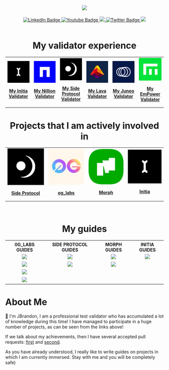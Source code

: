 <div id="header" align="center">
  <img src="https://avatars.githubusercontent.com/u/109657439?v=4" width="150"/>
</div>
<br>
<div id="badges" align="center">
  <a href="https://discord.com/users/961408999411048461">
    <img src="https://img.shields.io/badge/Discord-blue?style=for-the-badge&logo=https%3A%2F%2Fimg.icons8.com%2Fios%2F50%2Fmedium-logo.png&logoColor=white" alt="LinkedIn Badge"/>
  </a>
  <a href="https://medium.com/@James_Brandon">
    <img src="https://img.shields.io/badge/Medium-black?style=for-the-badge&logo=https%3A%2F%2Fimg.icons8.com%2Fios%2F50%2Fmedium-logo.png&logoColor=white" alt="Youtube Badge"/>
  </a>
  <a href="https://keybase.io/jamesbrandon">
    <img src="https://img.shields.io/badge/Keybase-orange?style=for-the-badge&logo=https%3A%2F%2Fimg.icons8.com%2Fios%2F50%2Fmedium-logo.png&logoColor=white">
  </a>
  <a href="https://x.com/JBTGrox">
    <img src="https://img.shields.io/badge/Twitter-blue?style=for-the-badge&logo=twitter&logoColor=white" alt="Twitter Badge"/>
  </a>
  <a href="https://linktr.ee/JBrandon_?utm_source=linktree_admin_share">
    <img src="https://img.shields.io/badge/Linktree-green?style=for-the-badge&logo=https%3A%2F%2Fimg.icons8.com%2Fios%2F50%2Fmedium-logo.png&logoColor=white">
  </a>
</div>
<br>

<h1 align=center>My validator experience</h1>
<table align=center>
  <tr align=center>
    <td align=center>
      <a href="https://scan.testnet.initia.xyz/initiation-1/validators/initvaloper1kuaqagx4qwdsaruapsageu7ngd7964x7wh3d8a">
        <img src="https://github.com/TempGROX/TempGROX/blob/main/src/photos/ayyW6i94_200x200.jpg">
        <p><strong>My Initia Validator</strong></p>
      </a>
    </td>
    <td align=center>
      <a href="https://testnet.ping.pub/nillion/staking/nillionvaloper1rultmpvstxlu6eempv0aqg65dqv5evw0xa0n59">
        <img src="https://github.com/TempGROX/TempGROX/blob/main/src/photos/AdOJJAHw_200x200.jpg">
        <p><strong>My Nillion Validator</strong></p>
      </a>
    </td>
    <td align=center>
      <a href="https://testnet.side.explorers.guru/validator/bcvaloper1sd62r6kexzc0q6wvhpkgtmm6w8xlsrenhra6ea">
        <img src="https://github.com/TempGROX/TempGROX/blob/main/src/photos/images.png" width="200">
        <p><strong>My Side Protocol Validator</strong></p>
      </a>
    </td>
    <td align=center>
      <a href="https://explorer.stavr.tech/Lava-Testnet/staking/lava@valoper1lwyx7akkma0kyejl2tkltw0uekvppez34f6tfq">
        <img src="https://github.com/TempGROX/TempGROX/blob/main/src/photos/l4oqDz8R_200x200.jpg">
        <p><strong>My Lava Validator</strong></p>
      </a>
    </td>
    <td align=center>
      <a href="https://genesis.mcnscan.io/chain/6C1AMjvuSpM2ZYjSYHeVyTmuERwQKRCbqMAxhQybWohv9PdaL">
        <img src="https://github.com/TempGROX/TempGROX/blob/main/src/photos/juneo-200x200.png">
        <p><strong>My Juneo Validator</strong></p>
      </a>
    </td>
    <td align=center>
      <a href="https://testnet.itrocket.net/empower/staking/empowervaloper1s2m4kutdrlggtztl8vvxx249u7zdqnh6sufclx">
        <img src="https://github.com/TempGROX/TempGROX/blob/main/src/photos/empower.png">
        <p><strong>My EmPower Validator</strong></p>
      </a>
    </td>
  </tr>
</table>

<h1 align=center>Projects that I am actively involved in</h1>
<table align="center">
  <tr align="center">
    <td align="center" hspace="30">
      <a href="https://side.one/">
        <img src="https://github.com/TempGROX/TempGROX/blob/main/src/photos/images.png" width="150">
        <p><strong>Side Protocol</strong></p>
      </a>
    </td>
    <td align="center">
      <a href="https://0g.ai/">
        <img src="https://github.com/TempGROX/TempGROX/blob/main/src/photos/images.jfif" width="150">
        <p><strong>og_labs</strong></p>
      </a>
    </td>
    <td align="center">
      <a href="https://www.morphl2.io/">
        <img src="https://github.com/TempGROX/TempGROX/blob/main/src/photos/rounded-in-photoretrica%20(2).png" width="150">
        <p><strong>Morph</strong></p>
      </a>
    </td>
    <td align="center">
      <a href="https://initia.xyz/">
        <img src="https://github.com/TempGROX/TempGROX/blob/main/src/photos/ayyW6i94_200x200.jpg" width="150">
        <p><strong>Initia</strong></p>
      </a>
    </td>
  </tr>
</table>
<br>

<h1 align=center>My guides</h1>

<table align=center>
  <tr align=center>
    <th>0G_LABS GUIDES</th>
    <th>SIDE PROTOCOL GUIDES</th>
    <th>MORPH GUIDES</th>
    <th>INITIA GUIDES</th>
  </tr>
  <tr align=center>
    <td>
      <a href="https://github.com/TempGROX/my_og_validator_guide/blob/main/README.md">
        <img src="https://img.shields.io/badge/0G%20Validator%20Install%20Gude-purple?style=for-the-badge">
      </a>
    </td>
    <td>
      <a href="https://github.com/TempGROX/my_side_protocol_guide/blob/main/README.md">
        <img src="https://img.shields.io/badge/My%20Side%20Protocol%20Guide-black?style=for-the-badge&logo=https%3A%2F%2Fimg.icons8.com%2Fios%2F50%2Fmedium-logo.png&logoColor=white">
      </a>
    </td>
    <td>
      <a href="https://github.com/TempGROX/my_morph_guide/blob/main/README.md">
        <img src="https://img.shields.io/badge/Install%20Morph%20Node-green?style=for-the-badge">
      </a>
    </td>
    <td>
      <a href="https://github.com/TempGROX/Initia-Install-Node-Guide/blob/main/README.md">
        <img src="https://img.shields.io/badge/INITIA%20Install%20Gude-black?style=for-the-badge">
      </a>
    </td>
  </tr>
  <tr align=center>
    <td>
      <a href="https://github.com/TempGROX/Full-0G-DA-install-guide/blob/main/README.md">
        <img src="https://img.shields.io/badge/My%20Full%200G%20DA%20Guide-purple?style=for-the-badge">
      </a>
    </td>
    <td>
      <a href="https://github.com/TempGROX/Create-Side-Protocol-Validator/blob/main/README.md">
        <img src="https://img.shields.io/badge/How%20to%20create%20Validator-black?style=for-the-badge">
      </a>
    </td>
    <td>
      <a href="https://github.com/TempGROX/Install-morph-validator-node/blob/main/README.md">
        <img src="https://img.shields.io/badge/Install%20Morph%20Validator%20Node-green?style=for-the-badge">
      </a>
    </td>
    <td></td>
  </tr>
  <tr align=center>
    <td>
      <a href="https://github.com/TempGROX/0g-storage-install-guide/blob/main/README.md">
        <img src="https://img.shields.io/badge/0G%20Storage%20Install%20Gude-purple?style=for-the-badge">
      </a>
    </td>
    <td></td>
    <td></td>
    <td></td>
  </tr>
  <tr align=center>
    <td>
      <a href="https://github.com/TempGROX/0g-storage-kv-guide/blob/main/README.md">
        <img src="https://img.shields.io/badge/Storage%20KV%20Install%20Gude-purple?style=for-the-badge">
      </a>
    </td>
    <td></td>
    <td></td>
    <td></td>
  </tr>
</table>

<h1>About Me</h1>

🔧 I'm JBrandon, I am a professional test validator who has accumulated a lot of knowledge during this time!  I have managed to participate in a huge number of projects, as can be seen from the links above! 

If we talk about my achievements, then I have several accepted pull requests: [first](https://github.com/anoma/namada-testnets/pull/2966) and [second](https://github.com/babylonchain/networks/pull/302).

As you have already understood, I really like to write guides on projects in which I am currently immersed. Stay with me and you will be completely safe)
